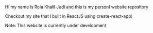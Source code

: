 Hi my name is Rola Khalil Judi and this is my personl website repository

Checkout my site that I built in ReactJS using create-react-app!

Note: This website is currently under development

